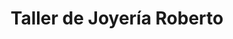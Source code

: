 ---
title: "Taller de Joyería Roberto"
url: /dos-hermanas/taller-de-joyeria-roberto/
shop: Schmuck
---